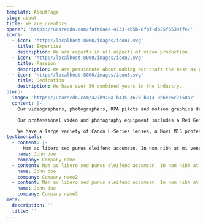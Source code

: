 ```yaml
---
template: AboutPage
slug: about
title: We are creators
opener: 'https://ucarecdn.com/fafe6aea-4133-4b5b-8fbf-db25f6539ffe/'
icons:
  - icon: 'http://localhost:8000/images/icon1.svg'
    title: Expertise
    description: We are experts in all aspects of video production.
  - icon: 'http://localhost:8000/images/icon2.svg'
    title: Passion
    description: We are passionate about making our craft the best as possible.
  - icon: 'http://localhost:8000/images/icon3.svg'
    title: Dedication
    description: We have over 50 combined years in the industry.
blurb:
  image: 'https://ucarecdn.com/427b918a-b435-4670-b314-8b6ee6c7158a/'
  content: |-
    Our videographers, photographers, RPA pilots and motion graphics designers take a new school approach to all of the videos we create and are constantly adding to our vast array of professional film production gear to make all of our videos stand out.

    Our professional video and photography equipment includes a Red Gemini 5K, Canon C200, Canon 1DX mkII,  as well as a DJI Inspire 2 Drone capable of shooting 5.2K raw footage!

    We have a large variety of Canon L-Series lenses, a Movi M15 professional Gimbal, a Ronin S Gimbal, a motion control timelapse device with slider, professional audio and lighting equipment, 3X Godox AD600 battery powered outdoor studio flashes and the list goes on!
testimonials:
  - content: |-
      Nam ac libero sed purus eleifend accumsan. In non nibh at mi venenatis condimentum id ut dolor. Integer nec eros consectetur ante aliquet consectetur a sit amet ex.Nam ac libero sed purus eleifend accumsan. In non nibh at mi venenatis condimentum id ut dolor. Integer nec eros consectetur ante aliquet consectetur a sit amet ex. Integer placerat tincidunt mollis. Integer placerat tincidunt mollis.
    name: John doe
    company: Company name
  - content: Nam ac libero sed purus eleifend accumsan. In non nibh at mi venenatis condimentum id ut dolor. Integer nec eros consectetur ante aliquet consectetur a sit amet ex. Integer placerat tincidunt mollis.
    name: John doe
    company: Company name2
  - content: Nam ac libero sed purus eleifend accumsan. In non nibh at mi venenatis condimentum id ut dolor. Integer nec eros consectetur ante aliquet consectetur a sit amet ex. Integer placerat tincidunt mollis.
    name: John doe
    company: Company name3
meta:
  description: ''
  title: ''
---
```


